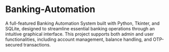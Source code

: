 # Banking-Automation
A full-featured Banking Automation System built with Python, Tkinter, and SQLite, designed to streamline essential banking operations through an intuitive graphical interface. This project supports both admin and user functionalities, including account management, balance handling, and OTP-secured transactions.
